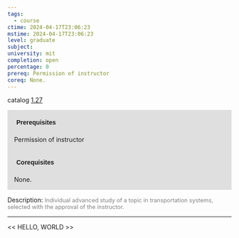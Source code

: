 ```yaml
---
tags:
  - course
ctime: 2024-04-17T23:06:23
mstime: 2024-04-17T23:06:23
level: graduate
subject: 
university: mit
completion: open
percentage: 0
prereq: Permission of instructor
coreq: None.
---
```


catalog [1.27](http://student.mit.edu/catalog/m1b.html#1.27)

<span style="display: block; padding: 15px; background-color: rgb(100, 100, 100, 0.2);"><font id="m_prereq254_0" style="display: block; font-family: Arial, sans-serif; font-weight: bold; padding: 5px">Prerequisites</font><br><span id="prereq254_0">Permission of instructor</span></span>
<span style="display: block; padding: 15px; background-color: rgb(100, 100, 100, 0.2);"><font id="m_coreq254_0" style="display: block; font-family: Arial, sans-serif; font-weight: bold; padding: 5px">Corequisites</font><br><span id="coreq254_0">None.</span></span>

<font style="">Description:</font>
<font style="color: grey; font-size: 0.8rem;">Individual advanced study of a topic in transportation systems, selected with the approval of the instructor.</font>



---

<< HELLO, WORLD >>
